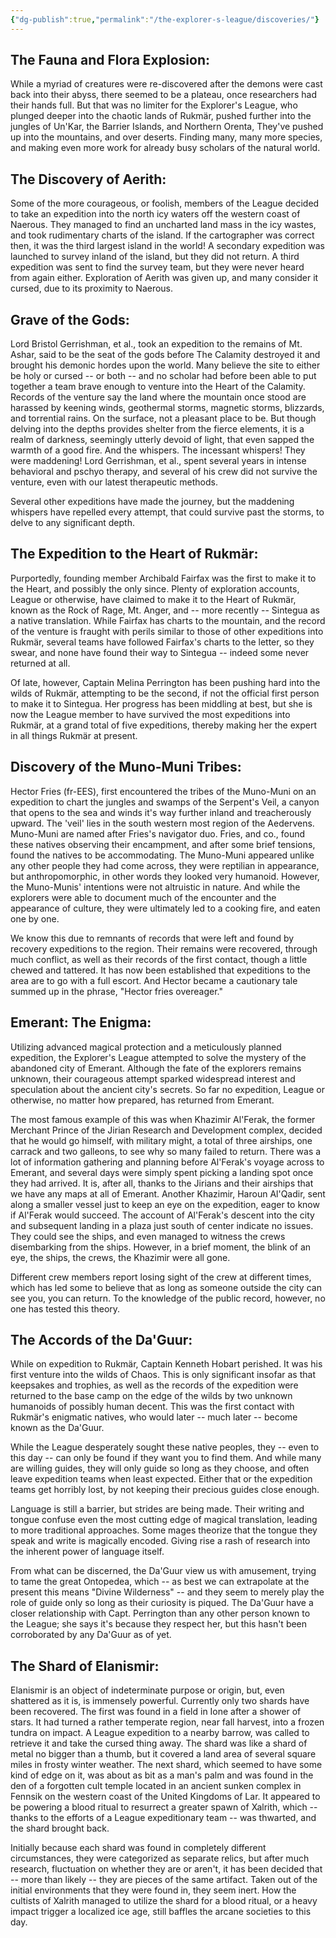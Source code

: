 ```yaml
---
{"dg-publish":true,"permalink":"/the-explorer-s-league/discoveries/"}
---
```



## The Fauna and Flora Explosion:

While a myriad of creatures were re-discovered after the demons were cast back into their abyss, there seemed to be a plateau, once researchers had their hands full. But that was no limiter for the Explorer's League, who plunged deeper into the chaotic lands of Rukmär, pushed further into the jungles of Un'Kar, the Barrier Islands, and Northern Orenta, They've pushed up into the mountains, and over deserts. Finding many, many more species, and making even more work for already busy scholars of the natural world.

## The Discovery of Aerith:

Some of the more courageous, or foolish, members of the League decided to take an expedition into the north icy waters off the western coast of Naerous. They managed to find an uncharted land mass in the icy wastes, and took rudimentary charts of the island. If the cartographer was correct then, it was the third largest island in the world! A secondary expedition was launched to survey inland of the island, but they did not return. A third expedition was sent to find the survey team, but they were never heard from again either. Exploration of Aerith was given up, and many consider it cursed, due to its proximity to Naerous.

## Grave of the Gods:

Lord Bristol Gerrishman, et al., took an expedition to the remains of Mt. Ashar, said to be the seat of the gods before The Calamity destroyed it and brought his demonic hordes upon the world. Many believe the site to either be holy or cursed -- or both -- and no scholar had before been able to put together a team brave enough to venture into the Heart of the Calamity. Records of the venture say the land where the mountain once stood are harassed by keening winds, geothermal storms, magnetic storms, blizzards, and torrential rains. On the surface, not a pleasant place to be. But though delving into the depths provides shelter from the fierce elements, it is a realm of darkness, seemingly utterly devoid of light, that even sapped the warmth of a good fire. And the whispers. The incessant whispers! They were maddening! Lord Gerrishman, et al., spent several years in intense behavioral and pschyo therapy, and several of his crew did not survive the venture, even with our latest therapeutic methods.

Several other expeditions have made the journey, but the maddening whispers have repelled every attempt, that could survive past the storms, to delve to any significant depth. 

## The Expedition to the Heart of Rukmär:

Purportedly, founding member Archibald Fairfax was the first to make it to the Heart, and possibly the only since. Plenty of exploration accounts, League or otherwise, have claimed to make it to the Heart of Rukmär, known as the Rock of Rage, Mt. Anger, and -- more recently -- Sintegua as a native translation. While Fairfax has charts to the mountain, and the record of the venture is fraught with perils similar to those of other expeditions into Rukmär, several teams have followed Fairfax's charts to the letter, so they swear, and none have found their way to Sintegua -- indeed some never returned at all.

Of late, however, Captain Melina Perrington has been pushing hard into the wilds of Rukmär, attempting to be the second, if not the official first person to make it to Sintegua. Her progress has been middling at best, but she is now the League member to have survived the most expeditions into Rukmär, at a grand total of five expeditions, thereby making her the expert in all things Rukmär at present.

## Discovery of the Muno-Muni Tribes:

Hector Fries (fr-EES), first encountered the tribes of the Muno-Muni on an expedition to chart the jungles and swamps of the Serpent's Veil, a canyon that opens to the sea and winds it's way further inland and treacherously upward. The 'veil' lies in the south western most region of the Aedervens. Muno-Muni are named after Fries's navigator duo. Fries, and co., found these natives observing their encampment, and after some brief tensions, found the natives to be accommodating. The Muno-Muni appeared unlike any other people they had come across, they were reptilian in appearance, but anthropomorphic, in other words they looked very humanoid. However, the Muno-Munis' intentions were not altruistic in nature. And while the explorers were able to document much of the encounter and the appearance of culture, they were ultimately led to a cooking fire, and eaten one by one.

We know this due to remnants of records that were left and found by recovery expeditions to the region. Their remains were recovered, through much conflict, as well as their records of the first contact, though a little chewed and tattered. It has now been established that expeditions to the area are to go with a full escort. And Hector became a cautionary tale summed up in the phrase, "Hector fries overeager."

## Emerant: The Enigma:

Utilizing advanced magical protection and a meticulously planned expedition, the Explorer's League attempted to solve the mystery of the abandoned city of Emerant. Although the fate of the explorers remains unknown, their courageous attempt sparked widespread interest and speculation about the ancient city's secrets. So far no expedition, League or otherwise, no matter how prepared, has returned from Emerant.

The most famous example of this was when Khazimir Al'Ferak, the former Merchant Prince of the Jirian Research and Development complex, decided that he would go himself, with military might, a total of three airships, one carrack and two galleons, to see why so many failed to return. There was a lot of information gathering and planning before Al'Ferak's voyage across to Emerant, and several days were simply spent picking a landing spot once they had arrived. It is, after all, thanks to the Jirians and their airships that we have any maps at all of Emerant. Another Khazimir, Haroun Al'Qadir, sent along a smaller vessel just to keep an eye on the expedition, eager to know if Al'Ferak would succeed. The account of Al'Ferak's descent into the city and subsequent landing in a plaza just south of center indicate no issues. They could see the ships, and even managed to witness the crews disembarking from the ships. However, in a brief moment, the blink of an eye, the ships, the crews, the Khazimir were all gone.

Different crew members report losing sight of the crew at different times, which has led some to believe that as long as someone outside the city can see you, you can return. To the knowledge of the public record, however, no one has tested this theory.

## The Accords of the Da'Guur:

While on expedition to Rukmär, Captain Kenneth Hobart perished. It was his first venture into the wilds of Chaos. This is only significant insofar as that keepsakes and trophies, as well as the records of the expedition were returned to the base camp on the edge of the wilds by two unknown humanoids of possibly human decent. This was the first contact with Rukmär's enigmatic natives, who would later -- much later -- become known as the Da'Guur.

While the League desperately sought these native peoples, they -- even to this day -- can only be found if they want you to find them. And while many are willing guides, they will only guide so long as they choose, and often leave expedition teams when least expected. Either that or the expedition teams get horribly lost, by not keeping their precious guides close enough.

Language is still a barrier, but strides are being made. Their writing and tongue confuse even the most cutting edge of magical translation, leading to more traditional approaches. Some mages theorize that the tongue they speak and write is magically encoded. Giving rise a rash of research into the inherent power of language itself.

From what can be discerned, the Da'Guur view us with amusement, trying to tame the great Ontopedea, which -- as best we can extrapolate at the present this means "Divine Wilderness" -- and they seem to merely play the role of guide only so long as their curiosity is piqued. The Da'Guur have a closer relationship with Capt. Perrington than any other person known to the League; she says it's because they respect her, but this hasn't been corroborated by any Da'Guur as of yet. 

## The Shard of Elanismir:

Elanismir is an object of indeterminate purpose or origin, but, even shattered as it is, is immensely powerful. Currently only two shards have been recovered. The first was found in a field in Ione after a shower of stars. It had turned a rather temperate region, near fall harvest, into a frozen tundra on impact. A League expedition to a nearby barrow, was called to retrieve it and take the cursed thing away. The shard was like a shard of metal no bigger than a thumb, but it covered a land area of several square miles in frosty winter weather. The next shard, which seemed to have some kind of edge on it, was about as bit as a man's palm and was found in the den of a forgotten cult temple located in an ancient sunken complex in Fennsik on the western coast of the United Kingdoms of Lar. It appeared to be powering a blood ritual to resurrect a greater spawn of Xalrith, which -- thanks to the efforts of a League expeditionary team -- was thwarted, and the shard brought back.

Initially because each shard was found in completely different circumstances, they were categorized as separate relics, but after much research, fluctuation on whether they are or aren't, it has been decided that -- more than likely -- they are pieces of the same artifact. Taken out of the initial environments that they were found in, they seem inert. How the cultists of Xalrith managed to utilize the shard for a blood ritual, or a heavy impact trigger a localized ice age, still baffles the arcane societies to this day.